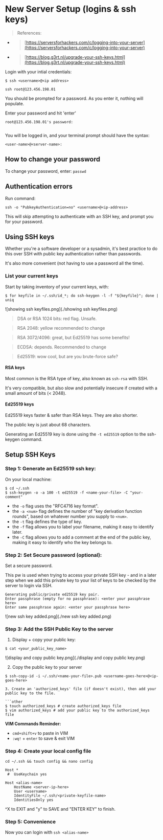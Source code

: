 # New Server Setup (logins & ssh keys)

> References:

- > [https://serversforhackers.com/c/logging-into-your-server](https://serversforhackers.com/c/logging-into-your-server)
- > [https://blog.g3rt.nl/upgrade-your-ssh-keys.html](https://blog.g3rt.nl/upgrade-your-ssh-keys.html)

Login with your intial credentials:

`$ ssh <username>@<ip address>`

```other
ssh root@123.456.198.01
```

You should be prompted for a password. As you enter it, nothing will populate.

Enter your password and hit 'enter'

```other
root@123.456.198.01's password:
```

![]()

You will be logged in, and your terminal prompt should have the syntax:

`<user-name>@<server-name>:`

## How to change your password

To change your password, enter: `passwd`

## Authentication errors

Run command:

`ssh -o "PubkeyAuthentication=no" <username>@<ip-address>`

This will skip attempting to authenticate with an SSH key, and prompt you for your password.

## Using SSH keys

Whether you're a software developer or a sysadmin, it's best practice to do this over SSH with public key authentication rather than passwords.

It's also more convenient (not having to use a password all the time).

### List your current keys

Start by taking inventory of your current keys, with:

```other
$ for keyfile in ~/.ssh/id_*; do ssh-keygen -l -f "${keyfile}"; done | uniq
```

![showing ssh keyfiles.png](./showing ssh keyfiles.png)

> DSA or RSA 1024 bits: red flag. Unsafe.

> RSA 2048: yellow recommended to change

> RSA 3072/4096: great, but Ed25519 has some benefits!

> ECDSA: depends. Recommended to change

> Ed25519: wow cool, but are you brute-force safe?

#### RSA keys

Most common is the RSA type of key, also known as `ssh-rsa` with SSH.

It's very compatible, but also slow and potentially insecure if created with a small amount of bits (< 2048).

#### Ed25519 keys

Ed25519 keys faster & safer than RSA keys. They are also shorter.

The public key is just about 68 characters.

Generating an Ed25519 key is done using the `-t ed25519` option to the ssh-keygen command.

## Setup SSH Keys

### Step 1: Generate an Ed25519 ssh key:

On your local machine:

```other
$ cd ~/.ssh
$ ssh-keygen -o -a 100 -t ed25519 -f <name-your-file> -C "your-comment"
```

- the `-o` flag uses the "RFC4716 key format".
- the `-a <num>` flag defines the number of "key derivation function rounds", based on whatever number you supply to `<num>`.
- the `-t` flag defines the type of key.
- the `-f` flag allows you to label your filename, making it easy to identify later.
- the `-C` flag allows you to add a comment at the end of the public key, making it easy to identify who the key belongs to.

### Step 2: Set Secure password (optional):

Set a secure password.

This pw is used when trying to access your private SSH key - and in a later step when we add this private key to your list of keys to be checked by the server to login via SSH.

```other
Generating public/private ed25519 key pair.
Enter passphrase (empty for no passphrase): <enter your passphrase here>
Enter same passphrase again: <enter your passphrase here>
```

![new ssh key added.png](./new ssh key added.png)

### Step 3: Add the **SSH Public Key** to the server

1. Display + copy your public key:

```other
$ cat <your_public_key_name>
```

![display and copy public key.png](./display and copy public key.png)

2. Copy the public key to your server

```other
$ ssh-copy-id -i ~/.ssh/<name-your-file>.pub <username-goes-here>@<ip-goes-here>

3. Create an 'authorized_keys' file (if doesn't exist), then add your public key to the file.

```other
$ touch authorized_keys # create authorized_keys file
$ vim authorized_keys # add your public key to the authorized_keys file
```

**VIM Commands Reminder:**

- `cmd+shift+v` to paste in VIM
- `:wq!` + `enter` to save & exit VIM

### Step 4: Create your local config file

`cd ~/.ssh && touch config && nano config`

```
Host *
 #  UseKeychain yes

Host <alias-name>
    HostName <server-ip-here>
    User <username>
    IdentityFile ~/.ssh/<private-keyfile-name>
    IdentitiesOnly yes

```

^X to EXIT and "y" to SAVE and "ENTER KEY" to finish.

### Step 5: Convenience

Now you can login with `ssh <alias-name>`
